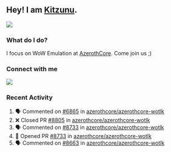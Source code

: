 ## Hey! I am [Kitzunu](https://Github.com/Kitzunu).

<!--<a href="https://github-readme-stats.kitzunu.vercel.app/api?username=Kitzunu&show_icons=true&theme=dark">
  <img align="center" src="https://github-readme-stats.kitzunu.vercel.app/api?username=Kitzunu&show_icons=true&theme=dark" />
</a>-->
<a href="https://github-readme-stats.kitzunu.vercel.app/api?username=Kitzunu&show_icons=true&theme=dark">
  <img align="center" src="https://github-readme-stats.vercel.app/api/top-langs/?username=Kitzunu&layout=compact&theme=dark" />
</a>

### What do I do?

I focus on WoW Emulation at [AzerothCore](https://Github.com/AzerothCore). Come join us ;)

### Connect with me
[![](https://img.shields.io/badge/AzerothCore%20Discord-Connect%20with%20me!-green)](https://discord.com/invite/gkt4y2x)

### Recent Activity

<!--START_SECTION:activity-->
1. 🗣 Commented on [#6865](https://github.com/azerothcore/azerothcore-wotlk/issues/6865) in [azerothcore/azerothcore-wotlk](https://github.com/azerothcore/azerothcore-wotlk)
2. ❌ Closed PR [#8805](https://github.com/azerothcore/azerothcore-wotlk/pull/8805) in [azerothcore/azerothcore-wotlk](https://github.com/azerothcore/azerothcore-wotlk)
3. 🗣 Commented on [#8733](https://github.com/azerothcore/azerothcore-wotlk/issues/8733) in [azerothcore/azerothcore-wotlk](https://github.com/azerothcore/azerothcore-wotlk)
4. 💪 Opened PR [#8733](https://github.com/azerothcore/azerothcore-wotlk/pull/8733) in [azerothcore/azerothcore-wotlk](https://github.com/azerothcore/azerothcore-wotlk)
5. 🗣 Commented on [#8663](https://github.com/azerothcore/azerothcore-wotlk/issues/8663) in [azerothcore/azerothcore-wotlk](https://github.com/azerothcore/azerothcore-wotlk)
<!--END_SECTION:activity-->
